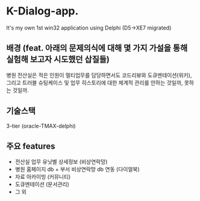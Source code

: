 # K-Dialog-app.
It's my own 1st win32 application using Delphi (D5->XE7 migrated)

## 배경 (feat. 아래의 문제의식에 대해 몇 가지 가설을 통해 실험해 보고자 시도했던 삽질들)
병원 전산실은 적은 인원이 멀티업무를 담당하면서도 코드리뷰와 도큐멘테이션(위키), 그리고 트러블 슈팅케이스 및 업무 히스토리에 대한 체계적 관리를 안하는 것일까, 못하는 것일까.

## 기술스택
3-tier (oracle-TMAX-delphi)

## 주요 features
- 전산실 업무 유닛별 상세정보 (비상연락망)
- 병원 홈페이지 db + 부서 비상연락망 db 연동 (다이얼북)
- 자료 아카이빙 (커뮤니티)
- 도큐멘테이션 (문서관리)
- 그 외

